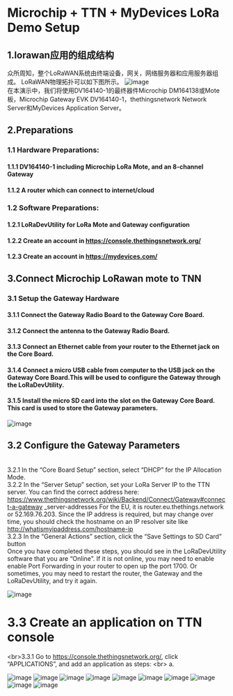 #                                          Microchip + TTN + MyDevices LoRa Demo Setup
## 1.lorawan应用的组成结构
众所周知，整个LoRaWAN系统由终端设备，网关，网络服务器和应用服务器组成。 LoRaWAN物理拓扑可以如下图所示。
![image](https://github.com/yuchengstudio/wireless/blob/master/lorawan/reference/microchip_lora_ttn_001.png)
<br/>在本演示中，我们将使用DV164140-1的最终器件Microchip DM164138或Mote板，Microchip Gateway EVK DV164140-1，thethingsnetwork Network Server和MyDevices Application Server。

## 2.Preparations
### 1.1 Hardware Preparations:
#### 1.1.1 DV164140-1 including Microchip LoRa Mote, and an 8-channel Gateway
#### 1.1.2 A router which can connect to internet/cloud
### 1.2 Software Preparations:
#### 1.2.1 LoRaDevUtility for LoRa Mote and Gateway configuration
#### 1.2.2 Create an account in https://console.thethingsnetwork.org/
#### 1.2.3 Create an account in https://mydevices.com/

## 3.Connect Microchip LoRawan mote to TNN
### 3.1 Setup the Gateway Hardware
#### 3.1.1 Connect the Gateway Radio Board to the Gateway Core Board.
#### 3.1.2 Connect the antenna to the Gateway Radio Board.
#### 3.1.3 Connect an Ethernet cable from your router to the Ethernet jack on the Core Board.
#### 3.1.4 Connect a micro USB cable from computer to the USB jack on the Gateway Core Board.This will be used to configure the Gateway through the LoRaDevUtility.
#### 3.1.5 Install the micro SD card into the slot on the Gateway Core Board. This card is used to store the Gateway parameters.
![image](https://github.com/yuchengstudio/wireless/blob/master/lorawan/reference/microchip_lora_ttn_002.jpg)

## 3.2 Configure the Gateway Parameters
<br/>3.2.1  In the “Core Board Setup” section, select “DHCP” for the IP Allocation Mode.
<br/>3.2.2  In the “Server Setup” section, set your LoRa Server IP to the TTN server. You can find the
correct address here:
https://www.thethingsnetwork.org/wiki/Backend/Connect/Gateway#connect-a-gateway
_server-addresses
For the EU, it is router.eu.thethings.network or 52.169.76.203. Since the IP address is
required, but may change over time, you should check the hostname on an IP resolver
site like http://whatismyipaddress.com/hostname-ip
<br/>   3.2.3 In the “General Actions” section, click the “Save Settings to SD Card” button
<br/>   Once you have completed these steps, you should see in the LoRaDevUtility software that you
are “Online”. If it is not online, you may need to enable enable Port Forwarding in your router to
open up the port 1700. Or sometimes, you may need to restart the router, the Gateway and the
LoRaDevUtility, and try it again.


![image](https://github.com/yuchengstudio/wireless/blob/master/lorawan/reference/microchip_lora_ttn_003.jpg)

# 3.3 Create an application on TTN console
<br\>3.3.1 Go to https://console.thethingsnetwork.org/, click “APPLICATIONS”, and add an application as steps:
<br\> a.

![image](https://github.com/yuchengstudio/wireless/blob/master/lorawan/reference/microchip_lora_ttn_004.jpg)
![image](https://github.com/yuchengstudio/wireless/blob/master/lorawan/reference/microchip_lora_ttn_005.jpg)
![image](https://github.com/yuchengstudio/wireless/blob/master/lorawan/reference/microchip_lora_ttn_006.jpg)
![image](https://github.com/yuchengstudio/wireless/blob/master/lorawan/reference/microchip_lora_ttn_007.jpg)
![image](https://github.com/yuchengstudio/wireless/blob/master/lorawan/reference/microchip_lora_ttn_008.jpg)
![image](https://github.com/yuchengstudio/wireless/blob/master/lorawan/reference/microchip_lora_ttn_009.jpg)
![image](https://github.com/yuchengstudio/wireless/blob/master/lorawan/reference/microchip_lora_ttn_010.jpg)
![image](https://github.com/yuchengstudio/wireless/blob/master/lorawan/reference/microchip_lora_ttn_011.jpg)
![image](https://github.com/yuchengstudio/wireless/blob/master/lorawan/reference/microchip_lora_ttn_012.jpg)
![image](https://github.com/yuchengstudio/wireless/blob/master/lorawan/reference/microchip_lora_ttn_003.jpg)


